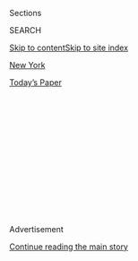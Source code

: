 <div id="app">

<div>

<div>

<div>

<div class="NYTAppHideMasthead css-1q2w90k e1suatyy0">

<div class="section css-ui9rw0 e1suatyy2">

<div class="css-eph4ug er09x8g0">

<div class="css-6n7j50">

</div>

<span class="css-1dv1kvn">Sections</span>

<div class="css-10488qs">

<span class="css-1dv1kvn">SEARCH</span>

</div>

[Skip to content](#site-content)[Skip to site index](#site-index)

</div>

<div id="masthead-section-label" class="css-1wr3we4 eaxe0e00">

[New
York](https://www.nytimes.com/section/nyregion)

</div>

<div class="css-10698na e1huz5gh0">

</div>

</div>

<div id="masthead-bar-one" class="section hasLinks css-15hmgas e1csuq9d3">

<div class="css-uqyvli e1csuq9d0">

</div>

<div class="css-1uqjmks e1csuq9d1">

</div>

<div class="css-9e9ivx">

[](https://myaccount.nytimes.com/auth/login?response_type=cookie&client_id=vi)

</div>

<div class="css-1bvtpon e1csuq9d2">

[Today’s
Paper](https://www.nytimes.com/section/todayspaper)

</div>

</div>

</div>

</div>

<div data-aria-hidden="false">

<div id="site-content" data-role="main">

<div>

<div class="css-1aor85t" style="opacity:0.000000001;z-index:-1;visibility:hidden">

<div class="css-1hqnpie">

<div class="css-epjblv">

<span class="css-17xtcya">[New
York](/section/nyregion)</span><span class="css-x15j1o">|</span><span class="css-fwqvlz">D.A.
Accuses Trump of Delay ‘Strategy’ in Fight Over Tax
Returns</span>

</div>

<div class="css-k008qs">

<div class="css-1iwv8en">

<span class="css-18z7m18"></span>

<div>

</div>

</div>

<span class="css-1n6z4y">https://nyti.ms/2B9KP42</span>

<div class="css-1705lsu">

<div class="css-4xjgmj">

<div class="css-4skfbu" data-role="toolbar" data-aria-label="Social Media Share buttons, Save button, and Comments Panel with current comment count" data-testid="share-tools">

  - 
  - 
  - 
  - 
    
    <div class="css-6n7j50">
    
    </div>

  - 

</div>

</div>

</div>

</div>

</div>

</div>

<div id="NYT_TOP_BANNER_REGION" class="css-13pd83m">

</div>

<div id="top-wrapper" class="css-1sy8kpn">

<div id="top-slug" class="css-l9onyx">

Advertisement

</div>

[Continue reading the main
story](#after-top)

<div class="ad top-wrapper" style="text-align:center;height:100%;display:block;min-height:250px">

<div id="top" class="place-ad" data-position="top" data-size-key="top">

</div>

</div>

<div id="after-top">

</div>

</div>

<div>

<div id="sponsor-wrapper" class="css-1hyfx7x">

<div id="sponsor-slug" class="css-19vbshk">

Supported by

</div>

[Continue reading the main
story](#after-sponsor)

<div id="sponsor" class="ad sponsor-wrapper" style="text-align:center;height:100%;display:block">

</div>

<div id="after-sponsor">

</div>

</div>

<div class="css-186x18t">

</div>

<div class="css-1vkm6nb ehdk2mb0">

# D.A. Accuses Trump of Delay ‘Strategy’ in Fight Over Tax Returns

</div>

The Manhattan district attorney told a judge that by refusing to comply
with a subpoena, the president is effectively putting himself above the
law.

<div class="css-79elbk" data-testid="photoviewer-wrapper">

<div class="css-z3e15g" data-testid="photoviewer-wrapper-hidden">

</div>

<div class="css-1a48zt4 ehw59r15" data-testid="photoviewer-children">

![<span class="css-16f3y1r e13ogyst0" data-aria-hidden="true">President
Trump has been fighting a subpoena seeking eight years of his corporate
and personal tax returns. His lawyers now say the subpoena is too broad
and may amount to
“harassment.”</span><span class="css-cnj6d5 e1z0qqy90" itemprop="copyrightHolder"><span class="css-1ly73wi e1tej78p0">Credit...</span><span><span>Anna
Moneymaker for The New York
Times</span></span></span>](https://static01.nyt.com/images/2020/07/16/nyregion/16nytrumptaxes/merlin_174608280_9570afbd-ccf6-40ea-9551-9e36b3a4d76e-articleLarge.jpg?quality=75&auto=webp&disable=upscale)

</div>

</div>

<div class="css-18e8msd">

<div class="css-pdw9fk epjyd6m0">

<div class="css-1txwxcy ey68jwv0" data-aria-hidden="true">

[![Benjamin
Weiser](https://static01.nyt.com/images/2018/07/16/multimedia/author-benjamin-weiser/author-benjamin-weiser-thumbLarge.png
"Benjamin Weiser")](https://www.nytimes.com/by/benjamin-weiser)[![William
K.
Rashbaum](https://static01.nyt.com/images/2018/06/13/multimedia/author-william-k-rashbaum/author-william-k-rashbaum-thumbLarge.jpg
"William K. Rashbaum")](https://www.nytimes.com/by/william-k-rashbaum)

</div>

<div class="css-1baulvz">

By [<span class="css-1baulvz" itemprop="name">Benjamin
Weiser</span>](https://www.nytimes.com/by/benjamin-weiser) and
[<span class="css-1baulvz last-byline" itemprop="name">William K.
Rashbaum</span>](https://www.nytimes.com/by/william-k-rashbaum)

</div>

</div>

  - 
    
    <div class="css-ld3wwf e16638kd2">
    
    Published July 16, 2020Updated July 17,
    2020
    
    </div>

  - 
    
    <div class="css-4xjgmj">
    
    <div class="css-pvvomx" data-role="toolbar" data-aria-label="Social Media Share buttons, Save button, and Comments Panel with current comment count" data-testid="share-tools">
    
      - 
      - 
      - 
      - 
        
        <div class="css-6n7j50">
        
        </div>
    
      - 
    
    </div>
    
    </div>

</div>

</div>

<div class="section meteredContent css-1r7ky0e" name="articleBody" itemprop="articleBody">

<div class="css-1fanzo5 StoryBodyCompanionColumn">

<div class="css-53u6y8">

The Manhattan district attorney’s office accused [President
Trump](https://www.nytimes.com/2019/07/29/nyregion/trump-sharpton-ny-history.html)
on Thursday of purposely dragging out a court battle over a subpoena
[seeking eight years of his tax
returns](https://www.nytimes.com/2020/08/03/nyregion/donald-trump-taxes-cyrus-vance.html)
in an attempt to effectively shield himself from criminal investigation.

Carey R. Dunne, a lawyer for the prosecutor’s office, told a federal
judge that the longer the president disputes the subpoena, the higher
the chance that the statute of limitations would expire for any possible
crime that may have been committed.

The office is seeking the president’s personal tax returns and those of
his family business, the Trump Organization, as part of an investigation
into hush-money payments made in the run-up to the 2016 election. The
[president has been fighting the
subpoena](https://www.nytimes.com/2020/07/09/us/politics/trump-taxes.html)
for nearly a year.

“What the president’s lawyers are seeking here is delay,” Mr. Dunne
said. “I think that’s the entire strategy here.”

</div>

</div>

<div class="css-1fanzo5 StoryBodyCompanionColumn">

<div class="css-53u6y8">

He added: “Let’s not let delay kill this case.”

The prosecutor’s assertion came during a virtual hearing held before the
judge, Victor Marrero, of Federal District Court in Manhattan. Mr.
Trump’s lawyers did not respond directly to the accusation in court.

Jay Sekulow, a lawyer for Mr. Trump, said later in an email, “Our
strategy seeks due process.”

The district attorney, Cyrus R. Vance Jr., a Democrat, issued the
subpoena to Mr. Trump’s accounting firm, Mazars USA, in August.

Mr. Trump initially fought the subpoena last year with a bold and
untested argument: that a sitting president was immune from a state
criminal investigation. [Judge Marrero oversaw that case and ruled
against the
president](https://www.nytimes.com/2019/10/07/nyregion/trump-taxes-lawsuit-vance.html),
and his [decision was upheld by an appeals
court](https://www.nytimes.com/2019/11/04/nyregion/trump-taxes-vance-appeal.html).

The case went to the [Supreme Court, which last week also rejected the
president’s
argument](https://www.nytimes.com/2020/07/09/us/trump-taxes-supreme-court.html).
Still, the high court left open the possibility that Mr. Trump could
raise new objections to the subpoena.

The case was sent back to Judge Marrero, [who called for the hearing
this
week](https://www.nytimes.com/2020/07/15/nyregion/donald-trump-taxes-cyrus-vance.html)
so that both sides could outline their positions.

</div>

</div>

<div class="css-1fanzo5 StoryBodyCompanionColumn">

<div class="css-53u6y8">

At the hearing, a lawyer for the president, William S. Consovoy, made it
clear that Mr. Trump was likely to raise challenges to the scope of the
subpoena, which Mr. Consovoy characterized as “wildly overbroad,” and to
raise the question of whether there was a political motivation in
issuing it.

After the Supreme Court ruling was handed down last week, the White
House press secretary, Kayleigh McEnany, called the subpoena “frivolous
and politically motivated.”

Mr. Consovoy also said the president should be able to learn more about
the district attorney’s investigation, which largely has been kept
secret, and suggested that it was unfair for him to have to challenge a
subpoena without having access to “at least some information about its
nature and scope.”

At the hearing, Judge Marrero noted that in his ruling last year
rejecting the president’s claim of immunity, he also found that the
district attorney was not acting in bad faith.

In arguing that the delay could prevent a grand jury from considering
evidence before any statutes of limitations ran out, Mr. Dunne said that
the president was effectively getting the immunity from criminal inquiry
that the Supreme Court denied him. Other people and entities could also
escape scrutiny, Mr. Dunne said, without elaboration.

Mr. Trump’s lawyers must outline their new objections to the subpoena by
July 27, and Mr. Vance can then respond.

Mr. Vance has been looking into hush-money payments that Michael D.
Cohen, the president’s lawyer and former fixer, made in 2016 to Stormy
Daniels, an adult film actress who said she had an affair with Mr.
Trump. The president has denied an affair.

</div>

</div>

<div class="css-1fanzo5 StoryBodyCompanionColumn">

<div class="css-53u6y8">

Mr. Cohen later [pleaded guilty to federal campaign finance
violations](https://www.nytimes.com/2018/11/29/nyregion/michael-cohen-trump-russia-mueller.html)
for his role in that deal and another payment. Mr. Cohen, [who is
serving a three-year sentence at a federal prison in Otisville,
N.Y.](https://www.nytimes.com/2018/12/12/nyregion/michael-cohen-sentence-trump.html),
implicated the president, saying in court that he had acted on Mr.
Trump’s orders.

[After federal prosecutors concluded their investigation last
year](https://www.nytimes.com/2019/07/17/nyregion/michael-cohen-trump-investigation.html),
Mr. Vance’s office began examining whether New York State laws had been
broken when Mr. Trump and his company reimbursed Mr. Cohen. The subpoena
was issued as part of that inquiry.

Even if Mr. Vance’s office wins its fight for the president’s records,
the documents are not likely to become public in the foreseeable future.
The materials would be shielded by grand jury secrecy rules and would
probably emerge only if charges were later filed and the records were
introduced as evidence at a trial.

Ben Protess contributed reporting.

</div>

</div>

</div>

<div>

</div>

<div>

</div>

<div>

</div>

<div>

<div id="bottom-wrapper" class="css-1ede5it">

<div id="bottom-slug" class="css-l9onyx">

Advertisement

</div>

[Continue reading the main
story](#after-bottom)

<div id="bottom" class="ad bottom-wrapper" style="text-align:center;height:100%;display:block;min-height:90px">

</div>

<div id="after-bottom">

</div>

</div>

</div>

</div>

</div>

## Site Index

<div>

</div>

## Site Information Navigation

  - [© <span>2020</span> <span>The New York Times
    Company</span>](https://help.nytimes.com/hc/en-us/articles/115014792127-Copyright-notice)

<!-- end list -->

  - [NYTCo](https://www.nytco.com/)
  - [Contact
    Us](https://help.nytimes.com/hc/en-us/articles/115015385887-Contact-Us)
  - [Work with us](https://www.nytco.com/careers/)
  - [Advertise](https://nytmediakit.com/)
  - [T Brand Studio](http://www.tbrandstudio.com/)
  - [Your Ad
    Choices](https://www.nytimes.com/privacy/cookie-policy#how-do-i-manage-trackers)
  - [Privacy](https://www.nytimes.com/privacy)
  - [Terms of
    Service](https://help.nytimes.com/hc/en-us/articles/115014893428-Terms-of-service)
  - [Terms of
    Sale](https://help.nytimes.com/hc/en-us/articles/115014893968-Terms-of-sale)
  - [Site
    Map](https://spiderbites.nytimes.com)
  - [Help](https://help.nytimes.com/hc/en-us)
  - [Subscriptions](https://www.nytimes.com/subscription?campaignId=37WXW)

</div>

</div>

</div>

</div>
